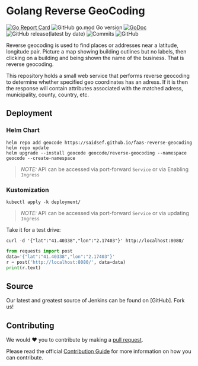 # Golang Reverse GeoCoding

[![Go Report Card](https://goreportcard.com/badge/github.com/saidsef/faas-reverse-geocoding)](https://goreportcard.com/report/github.com/saidsef/faas-reverse-geocoding)
![GitHub go.mod Go version](https://img.shields.io/github/go-mod/go-version/saidsef/faas-reverse-geocoding)
[![GoDoc](https://godoc.org/github.com/saidsef/faas-reverse-geocoding?status.svg)](https://pkg.go.dev/github.com/saidsef/faas-reverse-geocoding?tab=doc)
![GitHub release(latest by date)](https://img.shields.io/github/v/release/saidsef/faas-reverse-geocoding)
![Commits](https://img.shields.io/github/commits-since/saidsef/faas-reverse-geocoding/latest.svg)
![GitHub](https://img.shields.io/github/license/saidsef/faas-reverse-geocoding)

Reverse geocoding is used to find places or addresses near a latitude, longitude pair. Picture a map showing building outlines but no labels, then clicking on a building and being shown the name of the business. That is reverse geocoding.

This repository holds a small web service that performs reverse geocoding to determine whether specified geo  coordinates has an adress. If it is then the response will contain attributes associated with the matched adress, municipality, county, country, etc.

## Deployment

### Helm Chart

```shell
helm repo add geocode https://saidsef.github.io/faas-reverse-geocoding
helm repo update 
helm upgrade --install geocode geocode/reverse-geocoding --namespace geocode --create-namespace
```

> *NOTE:* API can be accessed via port-forward `Service` or via Enabling `Ingress`

### Kustomization

```shell
kubectl apply -k deployment/
```

> *NOTE:* API can be accessed via port-forward `Service` or via updating `Ingress`

Take it for a test drive:

```shell
curl -d '{"lat":"41.40338","lon":"2.17403"}' http://localhost:8080/
```

```python
from requests import post
data='{"lat":"41.40338","lon":"2.17403"}'
r = post('http://localhost:8080/', data=data)
print(r.text)
```

## Source

Our latest and greatest source of Jenkins can be found on [GitHub]. Fork us!

## Contributing

We would :heart: you to contribute by making a [pull request](https://github.com/saidsef/faas-reverse-geocoding/pulls).

Please read the official [Contribution Guide](./CONTRIBUTING.md) for more information on how you can contribute.
